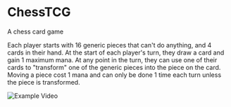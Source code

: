 # ChessTCG
A chess card game

Each player starts with 16 generic pieces that can't do anything, and 4 cards in their hand.
At the start of each player's turn, they draw a card and gain 1 maximum mana.
At any point in the turn, they can use one of their cards to "transform" one of the generic pieces into the piece on the card.
Moving a piece cost 1 mana and can only be done 1 time each turn unless the piece is transformed.

![Example Video](ChessTCG-Showcase.gif)
